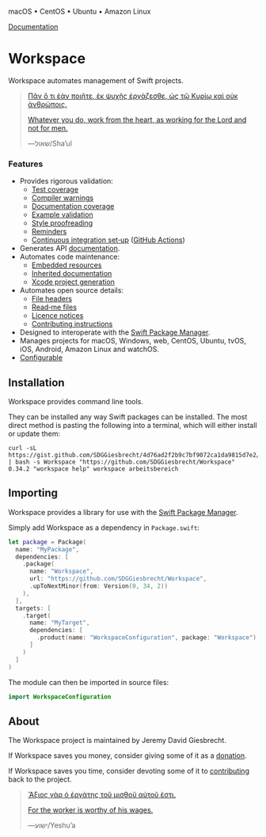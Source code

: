 <!--
 README.md

 This source file is part of the Workspace open source project.
 Diese Quelldatei ist Teil des quelloffenen Arbeitsbereich‐Projekt.
 https://github.com/SDGGiesbrecht/Workspace#workspace

 Copyright ©2017–2020 Jeremy David Giesbrecht and the Workspace project contributors.
 Urheberrecht ©2017–2020 Jeremy David Giesbrecht und die Mitwirkenden des Arbeitsbereich‐Projekts.

 Soli Deo gloria.

 Licensed under the Apache Licence, Version 2.0.
 See http://www.apache.org/licenses/LICENSE-2.0 for licence information.
 -->

macOS • CentOS • Ubuntu • Amazon Linux

[Documentation](https://sdggiesbrecht.github.io/Workspace/%F0%9F%87%AC%F0%9F%87%A7EN)

# Workspace

Workspace automates management of Swift projects.

> [Πᾶν ὅ τι ἐὰν ποιῆτε, ἐκ ψυχῆς ἐργάζεσθε, ὡς τῷ Κυρίῳ καὶ οὐκ ἀνθρώποις.](https://www.biblegateway.com/passage/?search=Colossians+3&version=SBLGNT;NIVUK)
>
> [Whatever you do, work from the heart, as working for the Lord and not for men.](https://www.biblegateway.com/passage/?search=Colossians+3&version=SBLGNT;NIVUK)
>
> ―⁧שאול⁩/Shaʼul

### Features

- Provides rigorous validation:
    - [Test coverage](https://sdggiesbrecht.github.io/Workspace/🇬🇧EN/Types/TestingConfiguration/Properties/enforceCoverage.html)
    - [Compiler warnings](https://sdggiesbrecht.github.io/Workspace/🇬🇧EN/Types/TestingConfiguration/Properties/prohibitCompilerWarnings.html)
    - [Documentation coverage](https://sdggiesbrecht.github.io/Workspace/🇬🇧EN/Types/APIDocumentationConfiguration/Properties/enforceCoverage.html)
    - [Example validation](https://sdggiesbrecht.github.io/Workspace/🇬🇧EN/Tools/workspace/Subcommands/refresh/Subcommands/examples.html)
    - [Style proofreading](https://sdggiesbrecht.github.io/Workspace/🇬🇧EN/Types/ProofreadingConfiguration.html)
    - [Reminders](https://sdggiesbrecht.github.io/Workspace/🇬🇧EN/Types/ProofreadingRule/Cases/manualWarnings.html)
    - [Continuous integration set‐up](https://sdggiesbrecht.github.io/Workspace/🇬🇧EN/Types/ContinuousIntegrationConfiguration/Properties/manage.html) ([GitHub Actions](https://github.com/features/actions))
- Generates API [documentation](https://sdggiesbrecht.github.io/Workspace/🇬🇧EN/Types/APIDocumentationConfiguration/Properties/generate.html).
- Automates code maintenance:
    - [Embedded resources](https://sdggiesbrecht.github.io/Workspace/🇬🇧EN/Tools/workspace/Subcommands/refresh/Subcommands/resources.html)
    - [Inherited documentation](https://sdggiesbrecht.github.io/Workspace/🇬🇧EN/Tools/workspace/Subcommands/refresh/Subcommands/inherited%E2%80%90documentation.html)
    - [Xcode project generation](https://sdggiesbrecht.github.io/Workspace/🇬🇧EN/Types/XcodeConfiguration/Properties/manage.html)
- Automates open source details:
    - [File headers](https://sdggiesbrecht.github.io/Workspace/🇬🇧EN/Types/FileHeaderConfiguration.html)
    - [Read‐me files](https://sdggiesbrecht.github.io/Workspace/🇬🇧EN/Types/ReadMeConfiguration.html)
    - [Licence notices](https://sdggiesbrecht.github.io/Workspace/🇬🇧EN/Types/LicenceConfiguration.html)
    - [Contributing instructions](https://sdggiesbrecht.github.io/Workspace/🇬🇧EN/Types/GitHubConfiguration.html)
- Designed to interoperate with the [Swift Package Manager](https://swift.org/package-manager/).
- Manages projects for macOS, Windows, web, CentOS, Ubuntu, tvOS, iOS, Android, Amazon Linux and watchOS.
- [Configurable](https://sdggiesbrecht.github.io/Workspace/🇬🇧EN/Libraries/WorkspaceConfiguration.html)

## Installation

Workspace provides command line tools.

They can be installed any way Swift packages can be installed. The most direct method is pasting the following into a terminal, which will either install or update them:

```shell
curl -sL https://gist.github.com/SDGGiesbrecht/4d76ad2f2b9c7bf9072ca1da9815d7e2/raw/update.sh | bash -s Workspace "https://github.com/SDGGiesbrecht/Workspace" 0.34.2 "workspace help" workspace arbeitsbereich
```

## Importing

Workspace provides a library for use with the [Swift Package Manager](https://swift.org/package-manager/).

Simply add Workspace as a dependency in `Package.swift`:

```swift
let package = Package(
  name: "MyPackage",
  dependencies: [
    .package(
      name: "Workspace",
      url: "https://github.com/SDGGiesbrecht/Workspace",
      .upToNextMinor(from: Version(0, 34, 2))
    ),
  ],
  targets: [
    .target(
      name: "MyTarget",
      dependencies: [
        .product(name: "WorkspaceConfiguration", package: "Workspace"),
      ]
    )
  ]
)
```

The module can then be imported in source files:

```swift
import WorkspaceConfiguration
```

## About

The Workspace project is maintained by Jeremy David Giesbrecht.

If Workspace saves you money, consider giving some of it as a [donation](https://paypal.me/JeremyGiesbrecht).

If Workspace saves you time, consider devoting some of it to [contributing](https://github.com/SDGGiesbrecht/Workspace) back to the project.

> [Ἄξιος γὰρ ὁ ἐργάτης τοῦ μισθοῦ αὐτοῦ ἐστι.](https://www.biblegateway.com/passage/?search=Luke+10&version=SBLGNT;NIV)
>
> [For the worker is worthy of his wages.](https://www.biblegateway.com/passage/?search=Luke+10&version=SBLGNT;NIV)
>
> ―‎ישוע/Yeshuʼa
